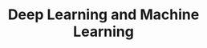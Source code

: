---
title: Deep Learning and Machine Learning
order: 2

publications:
  - date: 2017-09-30
    title: "Depth From Single Image using a Deep CNN"
    authors: "Nitin J. Sanket*, Chahat Deep Singh*"
    note: "*Equal contribution"
    links:
        img: /project/depthsingleimage/depthsingleimage.png
        page: /404.html
        code: //github.com/NitinJSanket/GapAssesmentCNN

  - date: 2014-03-20
    title: "Neural Network from Scratch"
    authors: "Nitin J. Sanket"
    links:
        img: /project/nnetscratch/nnetscratch.png
        code: /404.html
  
  - date: 2014-03-18
    title: "Gender Prediction Using Twitter Data"
    authors: "Vidur Bhatnagar, Nitin J. Sanket, Sarath Kumar Barathi"
    links:
        img: /project/cis520/images/teaser.PNG
        preprint: /project/cis520/CIS520Report.pdf
        page: /project/cis520.shtml

  - date: 2014-03-17
    title: "Learning the roads using Imitation Learning"
    authors: "Nitin J. Sanket"
    links:
        img: /project/ese650/p5/p5.PNG
        preprint: /project/ese650/p5/nitinsan_project5.pdf
        page: /404.html
        code: /404.html

  - date: 2014-03-16
    title: "Gesture Recognition from IMU data using Hidden Markov Model"
    authors: "Nitin J. Sanket"
    links:
        img: /project/ese650/p3/hmm.png
        preprint: /project/ese650/p3/nitinsan_project3.pdf
        page: /404.html
        code: //github.com/NitinJSanket/ESE650Project3

  - date: 2014-03-15
    title: "Colored Barrel Detection using Gaussian Mixture Model"
    authors: "Nitin J. Sanket"
    links:
        img: /project/ese650/p1/gmm.PNG
        preprint: /project/ese650/p1/nitinsan_project1.pdf
        page: /404.html
        code: //github.com/NitinJSanket/ESE650Project1
---